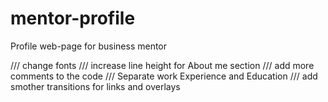 # mentor-profile

Profile web-page for business mentor

/// change fonts
/// increase line height for About me section
/// add more comments to the code
/// Separate work Experience and Education
/// add smother transitions for links and overlays
